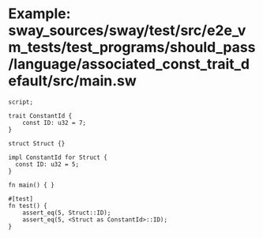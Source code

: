 # Example: sway_sources/sway/test/src/e2e_vm_tests/test_programs/should_pass/language/associated_const_trait_default/src/main.sw

```sway
script;

trait ConstantId {
    const ID: u32 = 7;
}

struct Struct {}

impl ConstantId for Struct {
  const ID: u32 = 5;
}

fn main() { }

#[test]
fn test() {
    assert_eq(5, Struct::ID);
    assert_eq(5, <Struct as ConstantId>::ID);
}

```
